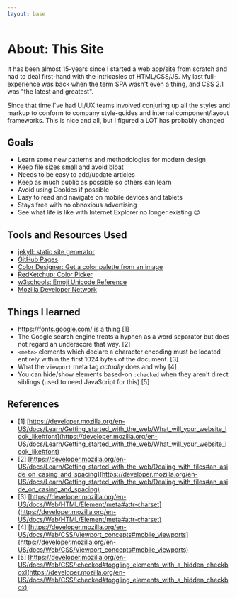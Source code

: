 ```yaml
---
layout: base
---
```


# About: This Site

It has been almost 15-years since I started a web app/site from scratch and had to deal first-hand with the intricasies of HTML/CSS/JS. My last full-experience was back when the term SPA wasn't even a thing, and CSS 2.1 was "the latest and greatest".

Since that time I've had UI/UX teams involved conjuring up all the styles and markup to conform to company style-guides and internal component/layout frameworks. This is nice and all, but I figured a LOT has probably changed 

## Goals

* Learn some new patterns and methodologies for modern design
* Keep file sizes small and avoid bloat
* Needs to be easy to add/update articles
* Keep as much public as possible so others can learn
* Avoid using Cookies if possible
* Easy to read and navigate on mobile devices and tablets
* Stays free with no obnoxious advertising
* See what life is like with Internet Explorer no longer existing &#128524;

## Tools and Resources Used

* [jekyll: static site generator](https://jekyllrb.com/docs/datafiles/)
* [GitHub Pages](https://pages.github.com/)
* [Color Designer: Get a color palette from an image](https://colordesigner.io/color-palette-from-image)
* [RedKetchup: Color Picker](https://redketchup.io/color-picker)
* [w3schools: Emoji Unicode Reference](https://www.w3schools.com/charsets/ref_emoji.asp)
* [Mozilla Developer Network](https://developer.mozilla.org/en-US/)

## Things I learned

* https://fonts.google.com/ is a thing [1]
*  The Google search engine treats a hyphen as a word separator but does not regard an underscore that way. [2]
* `<meta>` elements which declare a character encoding must be located entirely within the first 1024 bytes of the document. [3]
* What the `viewport` meta tag _actually_ does and why [4]
* You can hide/show elements based-on `:checked` when they aren't direct siblings (used to need JavaScript for this) [5]

## References

* [1] [https://developer.mozilla.org/en-US/docs/Learn/Getting_started_with_the_web/What_will_your_website_look_like#font](https://developer.mozilla.org/en-US/docs/Learn/Getting_started_with_the_web/What_will_your_website_look_like#font)
* [2] [https://developer.mozilla.org/en-US/docs/Learn/Getting_started_with_the_web/Dealing_with_files#an_aside_on_casing_and_spacing](https://developer.mozilla.org/en-US/docs/Learn/Getting_started_with_the_web/Dealing_with_files#an_aside_on_casing_and_spacing)
* [3] [https://developer.mozilla.org/en-US/docs/Web/HTML/Element/meta#attr-charset](https://developer.mozilla.org/en-US/docs/Web/HTML/Element/meta#attr-charset)
* [4] [https://developer.mozilla.org/en-US/docs/Web/CSS/Viewport_concepts#mobile_viewports](https://developer.mozilla.org/en-US/docs/Web/CSS/Viewport_concepts#mobile_viewports)
* [5] [https://developer.mozilla.org/en-US/docs/Web/CSS/:checked#toggling_elements_with_a_hidden_checkbox](https://developer.mozilla.org/en-US/docs/Web/CSS/:checked#toggling_elements_with_a_hidden_checkbox)